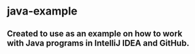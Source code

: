 # java-example

## Created to use as an example on how to work with Java programs in IntelliJ IDEA and GitHub.
